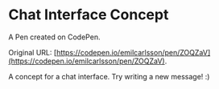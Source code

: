 # Chat Interface Concept

A Pen created on CodePen.

Original URL: [https://codepen.io/emilcarlsson/pen/ZOQZaV](https://codepen.io/emilcarlsson/pen/ZOQZaV).

A concept for a chat interface. Try writing a new message! :)